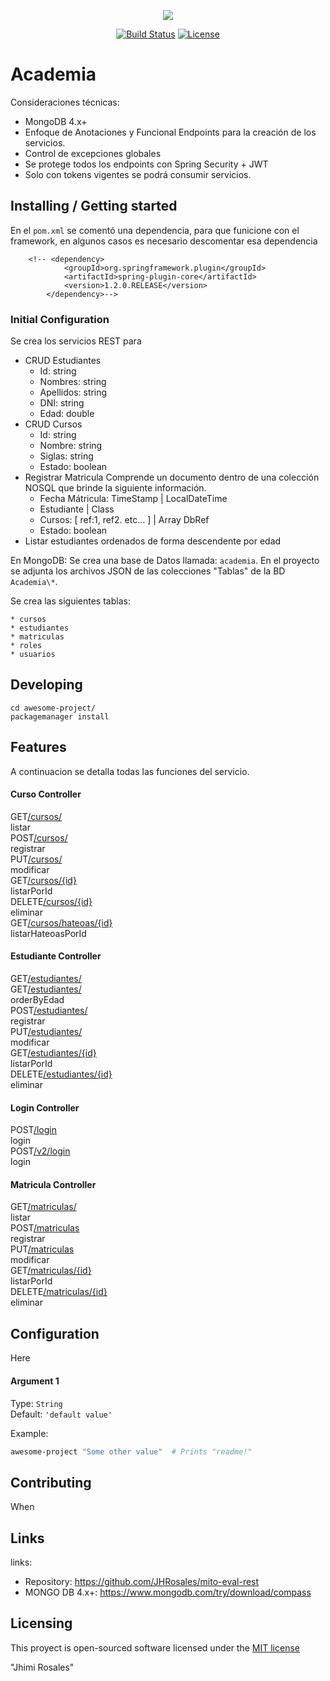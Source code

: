 <p align="center"><img src="https://miro.medium.com/max/705/1*jN41v5TFycg9luCOB8w6cA.png"></p>

<p align="center">
<a href="https://travis-ci.org/laravel/framework"><img src="https://travis-ci.org/laravel/framework.svg" alt="Build Status"></a>
<a href="https://packagist.org/packages/laravel/framework"><img src="https://poser.pugx.org/laravel/framework/license.svg" alt="License"></a>
</p>

# Academia

Consideraciones técnicas:
 * MongoDB 4.x+
 * Enfoque de Anotaciones y Funcional Endpoints para la creación de los servicios.
 * Control de excepciones globales 
 * Se protege todos los endpoints con Spring Security + JWT 
 * Solo con tokens vigentes se podrá consumir servicios.



## Installing / Getting started

En el `pom.xml` se comentó una dependencia, para que funicione con el framework, en algunos casos es necesario descomentar esa dependencia

```shell
	<!-- <dependency>
            <groupId>org.springframework.plugin</groupId>
            <artifactId>spring-plugin-core</artifactId>
            <version>1.2.0.RELEASE</version>
        </dependency>-->
```

### Initial Configuration

Se crea los servicios REST para 
* CRUD Estudiantes 
 	* Id: string 
	* Nombres: string 
	* Apellidos: string 
	* DNI: string 
	* Edad: double 
* CRUD Cursos 
	* Id: string 
	* Nombre: string 
	* Siglas: string 
	* Estado: boolean 
* Registrar Matricula 
   Comprende un documento dentro de una colección NOSQL que brinde la siguiente información. 
	* Fecha Mátricula: TimeStamp | LocalDateTime 
	* Estudiante | Class 
	* Cursos: [ ref:1, ref2. etc… ] | Array DbRef 
	* Estado: boolean
* Listar estudiantes ordenados de forma descendente por edad

En MongoDB:
Se crea una base de Datos llamada: `academia`.
En el proyecto se adjunta los archivos JSON de las colecciones "Tablas" de la BD `Academia\*`.

Se crea las siguientes tablas:

	* cursos
	* estudiantes
	* matriculas
	* roles
	* usuarios

## Developing

```shell
cd awesome-project/
packagemanager install
```

## Features

A continuacion se detalla todas las funciones del servicio.

#### Curso Controller
<div class="no-margin"><!-- react-text: 150 --> <!-- /react-text --><span><div class="opblock opblock-get" id="operations-curso-controller-listarUsingGET"><div class="opblock-summary opblock-summary-get"><span class="opblock-summary-method">GET</span><span class="opblock-summary-path" data-path="/cursos"><a class="nostyle" href="#/curso-controller/listarUsingGET"><span>/cursos/</span></a></span><div class="opblock-summary-description">listar</div><!-- react-empty: 159 --></div><noscript></noscript></div></span><span><div class="opblock opblock-post" id="operations-curso-controller-registrarUsingPOST"><div class="opblock-summary opblock-summary-post"><span class="opblock-summary-method">POST</span><span class="opblock-summary-path" data-path="/cursos"><a class="nostyle" href="#/curso-controller/registrarUsingPOST"><span>/cursos/</span></a></span><div class="opblock-summary-description">registrar</div><!-- react-empty: 169 --></div><noscript></noscript></div></span><span><div class="opblock opblock-put" id="operations-curso-controller-modificarUsingPUT"><div class="opblock-summary opblock-summary-put"><span class="opblock-summary-method">PUT</span><span class="opblock-summary-path" data-path="/cursos"><a class="nostyle" href="#/curso-controller/modificarUsingPUT"><span>/cursos/</span></a></span><div class="opblock-summary-description">modificar</div><!-- react-empty: 179 --></div><noscript></noscript></div></span><span><div class="opblock opblock-get" id="operations-curso-controller-listarPorIdUsingGET"><div class="opblock-summary opblock-summary-get"><span class="opblock-summary-method">GET</span><span class="opblock-summary-path" data-path="/cursos/{id}"><a class="nostyle" href="#/curso-controller/listarPorIdUsingGET"><span>/cursos/{id}</span></a></span><div class="opblock-summary-description">listarPorId</div><!-- react-empty: 189 --></div><noscript></noscript></div></span><span><div class="opblock opblock-delete" id="operations-curso-controller-eliminarUsingDELETE"><div class="opblock-summary opblock-summary-delete"><span class="opblock-summary-method">DELETE</span><span class="opblock-summary-path" data-path="/cursos/{id}"><a class="nostyle" href="#/curso-controller/eliminarUsingDELETE"><span>/cursos/{id}</span></a></span><div class="opblock-summary-description">eliminar</div><!-- react-empty: 199 --></div><noscript></noscript></div></span><span><div class="opblock opblock-get" id="operations-curso-controller-listarHateoasPorIdUsingGET"><div class="opblock-summary opblock-summary-get"><span class="opblock-summary-method">GET</span><span class="opblock-summary-path" data-path="/cursos/hateoas/{id}"><a class="nostyle" href="#/curso-controller/listarHateoasPorIdUsingGET"><span>/cursos/hateoas/{id}</span></a></span><div class="opblock-summary-description">listarHateoasPorId</div><!-- react-empty: 209 --></div><noscript></noscript></div></span><!-- react-text: 211 --> <!-- /react-text --></div>
	
#### Estudiante Controller
<div class="no-margin"><!-- react-text: 213 --> <!-- /react-text --><span><div class="opblock opblock-get" id="operations-estudiante-controller-listarUsingGET_1"><div class="opblock-summary opblock-summary-get"><span class="opblock-summary-method">GET</span><span class="opblock-summary-path" data-path="/estudiantes"><a class="nostyle" href="#/estudiante-controller/listarUsingGET_1"><span>/estudiantes/</span></a></span><div class="opblock-summary-description"></div><!-- react-empty: 222 --></div>	
<noscript></noscript></div></span>
	<span><div class="opblock opblock-get" id="operations-estudiante-controller-listarUsingGET_1"><div class="opblock-summary opblock-summary-get"><span class="opblock-summary-method">GET</span><span class="opblock-summary-path" data-path="/estudiantes"><a class="nostyle" href="#/estudiante-controller/listarUsingGET_1"><span>/estudiantes/</span></a></span><div class="opblock-summary-description">orderByEdad</div><!-- react-empty: 222 --></div>	
<noscript></noscript></div></span>	
	<span><div class="opblock opblock-post" id="operations-estudiante-controller-registrarUsingPOST_1"><div class="opblock-summary opblock-summary-post"><span class="opblock-summary-method">POST</span><span class="opblock-summary-path" data-path="/estudiantes"><a class="nostyle" href="#/estudiante-controller/registrarUsingPOST_1"><span>/estudiantes/</span></a></span><div class="opblock-summary-description">registrar</div><!-- react-empty: 232 --></div><noscript></noscript></div></span><span><div class="opblock opblock-put" id="operations-estudiante-controller-modificarUsingPUT_1"><div class="opblock-summary opblock-summary-put"><span class="opblock-summary-method">PUT</span><span class="opblock-summary-path" data-path="/estudiantes"><a class="nostyle" href="#/estudiante-controller/modificarUsingPUT_1"><span>/estudiantes/</span></a></span><div class="opblock-summary-description">modificar</div><!-- react-empty: 242 --></div><noscript></noscript></div></span><span><div class="opblock opblock-get" id="operations-estudiante-controller-listarPorIdUsingGET_1"><div class="opblock-summary opblock-summary-get"><span class="opblock-summary-method">GET</span><span class="opblock-summary-path" data-path="/estudiantes/{id}"><a class="nostyle" href="#/estudiante-controller/listarPorIdUsingGET_1"><span>/estudiantes/{id}</span></a></span><div class="opblock-summary-description">listarPorId</div><!-- react-empty: 252 --></div><noscript></noscript></div></span><span><div class="opblock opblock-delete" id="operations-estudiante-controller-eliminarUsingDELETE_1"><div class="opblock-summary opblock-summary-delete"><span class="opblock-summary-method">DELETE</span><span class="opblock-summary-path" data-path="/estudiantes/{id}"><a class="nostyle" href="#/estudiante-controller/eliminarUsingDELETE_1"><span>/estudiantes/{id}</span></a></span><div class="opblock-summary-description">eliminar</div><!-- react-empty: 262 --></div><noscript></noscript></div></span><!-- react-text: 264 --> <!-- /react-text --></div>

#### Login Controller
<div class="no-margin"><!-- react-text: 266 --> <!-- /react-text --><span><div class="opblock opblock-post" id="operations-login-controller-loginUsingPOST"><div class="opblock-summary opblock-summary-post"><span class="opblock-summary-method">POST</span><span class="opblock-summary-path" data-path="/login"><a class="nostyle" href="#/login-controller/loginUsingPOST"><span>/login</span></a></span><div class="opblock-summary-description">login</div><!-- react-empty: 275 --></div><noscript></noscript></div></span><span><div class="opblock opblock-post" id="operations-login-controller-loginUsingPOST_1"><div class="opblock-summary opblock-summary-post"><span class="opblock-summary-method">POST</span><span class="opblock-summary-path" data-path="/v2/login"><a class="nostyle" href="#/login-controller/loginUsingPOST_1"><span>/v2/login</span></a></span><div class="opblock-summary-description">login</div><!-- react-empty: 285 --></div><noscript></noscript></div></span><!-- react-text: 287 --> <!-- /react-text --></div>

#### Matricula Controller
<div class="no-margin"><!-- react-text: 289 --> <!-- /react-text --><span><div class="opblock opblock-get" id="operations-matricula-controller-listarUsingGET_2"><div class="opblock-summary opblock-summary-get"><span class="opblock-summary-method">GET</span><span class="opblock-summary-path" data-path="/matriculas"><a class="nostyle" href="#/matricula-controller/listarUsingGET_2"><span>/matriculas/</span></a></span><div class="opblock-summary-description">listar</div><!-- react-empty: 298 --></div><noscript></noscript></div></span><span><div class="opblock opblock-post" id="operations-matricula-controller-registrarUsingPOST_2"><div class="opblock-summary opblock-summary-post"><span class="opblock-summary-method">POST</span><span class="opblock-summary-path" data-path="/matriculas"><a class="nostyle" href="#/matricula-controller/registrarUsingPOST_2"><span>/matriculas</span></a></span><div class="opblock-summary-description">registrar</div><!-- react-empty: 308 --></div><noscript></noscript></div></span><span><div class="opblock opblock-put" id="operations-matricula-controller-modificarUsingPUT_2"><div class="opblock-summary opblock-summary-put"><span class="opblock-summary-method">PUT</span><span class="opblock-summary-path" data-path="/matriculas"><a class="nostyle" href="#/matricula-controller/modificarUsingPUT_2"><span>/matriculas</span></a></span><div class="opblock-summary-description">modificar</div><!-- react-empty: 318 --></div><noscript></noscript></div></span><span><div class="opblock opblock-get" id="operations-matricula-controller-listarPorIdUsingGET_2"><div class="opblock-summary opblock-summary-get"><span class="opblock-summary-method">GET</span><span class="opblock-summary-path" data-path="/matriculas/{id}"><a class="nostyle" href="#/matricula-controller/listarPorIdUsingGET_2"><span>/matriculas/{id}</span></a></span><div class="opblock-summary-description">listarPorId</div><!-- react-empty: 328 --></div><noscript></noscript></div></span><span><div class="opblock opblock-delete" id="operations-matricula-controller-eliminarUsingDELETE_2"><div class="opblock-summary opblock-summary-delete"><span class="opblock-summary-method">DELETE</span><span class="opblock-summary-path" data-path="/matriculas/{id}"><a class="nostyle" href="#/matricula-controller/eliminarUsingDELETE_2"><span>/matriculas/{id}</span></a></span><div class="opblock-summary-description">eliminar</div><!-- react-empty: 338 --></div><noscript></noscript></div></span><!-- react-text: 340 --> <!-- /react-text --></div>

## Configuration

Here 
#### Argument 1
Type: `String`  
Default: `'default value'`

Example:
```bash
awesome-project "Some other value"  # Prints "readme!"
```

## Contributing

When 

## Links

links:

- Repository: https://github.com/JHRosales/mito-eval-rest
- MONGO DB 4.x+: https://www.mongodb.com/try/download/compass


## Licensing

This proyect is open-sourced software licensed under the [MIT license](https://opensource.org/licenses/MIT)

"Jhimi Rosales"
